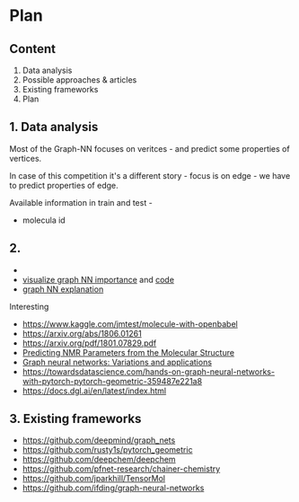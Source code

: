 # Plan

## Content

1. Data analysis
2. Possible approaches & articles
3. Existing frameworks
4. Plan

## 1. Data analysis

Most of the Graph-NN focuses on veritces - and predict some properties of vertices.

In case of this competition it's a different story - focus is on edge - we have to predict properties of edge.

Available information in train and test -

* molecula id


## 2.

*
* [visualize graph NN importance](http://corochann.com/library-release-visualize-saliency-map-of-deep-neural-network-1478.html) and [code](https://github.com/corochann/chainer-saliency)
* [graph NN explanation](https://www.youtube.com/watch?v=cWIeTMklzNg)


Interesting
* https://www.kaggle.com/jmtest/molecule-with-openbabel
* https://arxiv.org/abs/1806.01261
* https://arxiv.org/pdf/1801.07829.pdf
* [Predicting NMR Parameters from
the Molecular Structure ](http://epublications.uef.fi/pub/urn_isbn_978-952-61-1518-4/urn_isbn_978-952-61-1518-4.pdf)
* [Graph neural networks: Variations and applications](https://www.youtube.com/watch?v=cWIeTMklzNg)
* https://towardsdatascience.com/hands-on-graph-neural-networks-with-pytorch-pytorch-geometric-359487e221a8
* https://docs.dgl.ai/en/latest/index.html


## 3. Existing frameworks

* https://github.com/deepmind/graph_nets
* https://github.com/rusty1s/pytorch_geometric
* https://github.com/deepchem/deepchem
* https://github.com/pfnet-research/chainer-chemistry
* https://github.com/jparkhill/TensorMol
* https://github.com/ifding/graph-neural-networks
